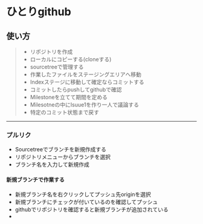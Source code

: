 # ひとりgithub

## 使い方

>- リポジトリを作成
>- ローカルにコピーする(cloneする)
>- sourcetreeで管理する
>- 作業したファイルをステージングエリアへ移動
>- Indexステージに移動して確定ならコミットする
>- コミットしたらpushしてgithubで確認
>- Milestoneを立てて期間を定める
>- Milesotneの中にIsuue1を作り一人で議論する
>- 特定のコミット状態まで戻す
***

### プルリク
- Sourcetreeでブランチを新規作成する
- リポジトリメニューからブランチを選択
- ブランチ名を入力して新規作成

#### 新規ブランチで作業する
- 新規ブランチ名を右クリックしてプッシュ先originを選択
- 新規ブランチにチェックが付いているのを確認してプッシュ
- githubでリポジトリを確認すると新規ブランチが追加されている
-
